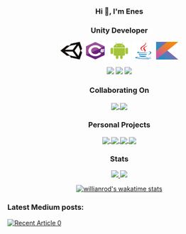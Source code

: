<h3 align="center">Hi 👋, I'm Enes</h3>
<h3 align="center">Unity Developer</h3>
<div style="display: inline_block" align="center">
  <img align="center" height="40" width="50" src="https://raw.githubusercontent.com/devicons/devicon/master/icons/unity/unity-original.svg">
  <img align="center" height="40" width="50" src="https://raw.githubusercontent.com/devicons/devicon/master/icons/csharp/csharp-original.svg">
    <img align="center" height="40" width="50" src="https://raw.githubusercontent.com/devicons/devicon/master/icons/android/android-original.svg">
  <img align="center" height="40" width="50" src="https://raw.githubusercontent.com/devicons/devicon/master/icons/java/java-original.svg">
  <img align="center" height="40" width="50" src="https://raw.githubusercontent.com/devicons/devicon/master/icons/kotlin/kotlin-original.svg">
  </br>  </br>
  
<div align="center">
  <a href = "mailto:enesozdemir6167@hotmail.com"><img src="https://img.shields.io/badge/-mail-%23333?style=for-the-badge&logo=hotmail&logoColor=white" target="_blank"></a>
  <a href="https://www.linkedin.com/in/e-ozdemir/" target="_blank"><img src="https://img.shields.io/badge/-LinkedIn-%230077B5?style=for-the-badge&logo=linkedin&logoColor=white" target="_blank"></a> 
    <a href="https://enesozdemir.medium.com" target="_blank"><img src="https://img.shields.io/badge/-Medium-%23333?style=for-the-badge&logo=medium&logoColor=white" target="_blank"></a> 
  <h3 align="center">Collaborating On</h3>

<a href="https://github.com/EvilMindDevs/hms-unity-plugin">
  <img align="center" src="https://github-readme-stats.vercel.app/api/pin/?username=EvilMindDevs&repo=hms-unity-plugin&theme=radical" />
</a>
<a href="https://github.com/EvilMindDevs/hms-sdk-unity">
  <img align="center" src="https://github-readme-stats.vercel.app/api/pin/?username=EvilMindDevs&repo=hms-sdk-unity&theme=radical" />
</a>
<h3 align="center">Personal Projects</h3>

<a href="https://github.com/enes-ozdemir/Castle-Defense">
  <img align="center" src="https://github-readme-stats.vercel.app/api/pin/?username=enes-ozdemir&repo=Castle-Defense&theme=github_dark" />
</a>
<a href="https://github.com/enes-ozdemir/MonsterClicker">
  <img align="center" src="https://github-readme-stats.vercel.app/api/pin/?username=enes-ozdemir&repo=MonsterClicker&theme=github_dark" />
</a>
<a href="https://github.com/enes-ozdemir/Zombie-Run">
  <img align="center" src="https://github-readme-stats.vercel.app/api/pin/?username=enes-ozdemir&repo=Zombie-Run&theme=github_dark" />
</a>
<a href="https://github.com/enes-ozdemir/3D-Farm-Game">
  <img align="center" src="https://github-readme-stats.vercel.app/api/pin/?username=enes-ozdemir&repo=3D-Farm-Game&theme=github_dark" />
</a>

<h3 align="center">Stats</h3>
<div align="center">
  <a href="https://github.com/enes-ozdemir">
  <img height="180em" src="https://github-readme-stats.vercel.app/api?username=enes-ozdemir&show_icons=true&theme=merko&include_all_commits=true&count_private=true"/>

  <img height="180em" src="https://github-readme-stats.vercel.app/api/top-langs/?username=enes-ozdemir&layout=compact&hide=Shaderlab,SCSS,HLSL,Less&langs_count=5&theme=merko"/>

[![willianrod's wakatime stats](https://github-readme-stats.vercel.app/api/wakatime?username=enesozdemir&layout=compact&langs_count=2&custom_title=Last-Week&theme=merko)](https://github.com/enes-ozdemir)


<h3 align="left">Latest Medium posts:</h3>
<p align="left">
<a target="_blank" href="https://github-readme-medium-recent-article.vercel.app/medium/@enesozdemir/0"><img src="https://github-readme-medium-recent-article.vercel.app/medium/@enesozdemir/0" alt="Recent Article 0"> 

</div>



